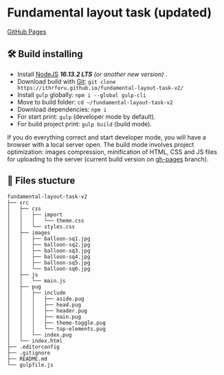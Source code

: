 # Fundamental layout task (updated)

[GitHub Pages](https://ithrforu.github.io/fundamental-layout-task-v2/)

## :hammer_and_wrench: Build installing
* Install [NodeJS](https://nodejs.org/en/) ***16.13.2 LTS** (or another new version)* . 
* Download build with [Git](https://git-scm.com/downloads): ```git clone https://ithrforu.github.io/fundamental-layout-task-v2/```
* Install ```gulp``` globally: ```npm i --global gulp-cli```
* Move to build folder: ```cd ~/fundamental-layout-task-v2```
* Download dependencies: ```npm i```
* For start print: ```gulp``` (developer mode by default).
* For build project print: ```gulp build``` (build mode).

If you do everything correct and start developer mode, you will have a browser with a local server open. The build mode involves project optimization: images compression, minification of HTML, CSS and JS files for uploading to the server (current build version on [gh-pages](https://github.com/ithrforu/fundamental-layout-task-v2/tree/gh-pages/) branch).

## :open_file_folder: Files stucture

```
fundamental-layout-task-v2
├── src
│   ├── css
│   │   ├── import
│   │   │   └── theme.css
│   │   └── styles.css
│   ├── images
│   │   ├── balloon-sq1.jpg
│   │   ├── balloon-sq2.jpg
│   │   ├── balloon-sq3.jpg
│   │   ├── balloon-sq4.jpg
│   │   ├── balloon-sq5.jpg
│   │   └── balloon-sq6.jpg
│   ├── js
│   │   └── main.js
│   ├── pug
│   │   ├── include
│   │   │   ├── aside.pug
│   │   │   ├── head.pug
│   │   │   ├── header.pug
│   │   │   ├── main.pug
│   │   │   ├── theme-toggle.pug
│   │   │   └── top-elements.pug
│   │   └── index.pug
│   └── index.html
├── .editorconfig
├── .gitignore
├── README.md
└── gulpfile.js
```
